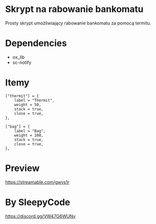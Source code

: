 # Skrypt na rabowanie bankomatu

Prosty skrypt umożliwiający rabowanie bankomatu za pomocą termitu.

# Dependencies 
- ox_lib
- sc-notify

# Itemy

	["thermit"] = {
		label = "Thermit",
		weight = 50,
		stack = true,
		close = true,
	},

	["bag"] = {
		label = "Bag",
		weight = 100,
		stack = true,
		close = true,
	},

# Preview

https://streamable.com/gwvs1r

# By SleepyCode

https://discord.gg/VW47G6WUNv

